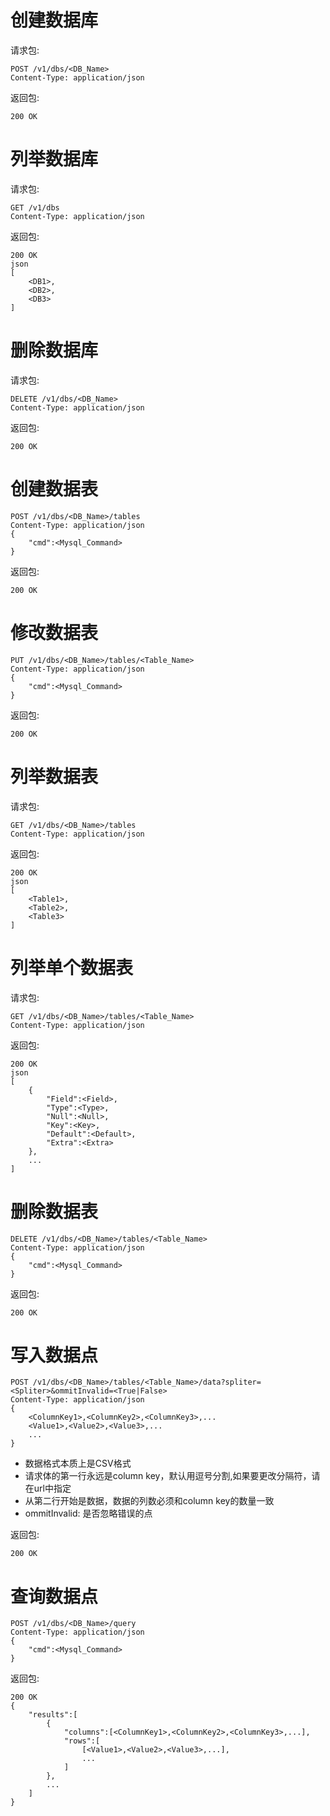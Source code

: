# 创建数据库

请求包: 

```
POST /v1/dbs/<DB_Name>
Content-Type: application/json

```

返回包:

```
200 OK
```


# 列举数据库

请求包: 

```
GET /v1/dbs
Content-Type: application/json

```

返回包:

```
200 OK
json
[
    <DB1>,
    <DB2>,
    <DB3>
]
```

# 删除数据库

请求包: 

```
DELETE /v1/dbs/<DB_Name>
Content-Type: application/json

```

返回包:

```
200 OK

```

# 创建数据表

```
POST /v1/dbs/<DB_Name>/tables
Content-Type: application/json
{
    "cmd":<Mysql_Command>
}
```

返回包:

```
200 OK
```

# 修改数据表

```
PUT /v1/dbs/<DB_Name>/tables/<Table_Name>
Content-Type: application/json
{
    "cmd":<Mysql_Command>
}
```

返回包:

```
200 OK
```

# 列举数据表

请求包: 

```
GET /v1/dbs/<DB_Name>/tables
Content-Type: application/json

```

返回包:

```
200 OK
json
[
    <Table1>,
    <Table2>,
    <Table3>
]
```

# 列举单个数据表

请求包: 

```
GET /v1/dbs/<DB_Name>/tables/<Table_Name>
Content-Type: application/json

```

返回包:

```
200 OK
json
[
    {
        "Field":<Field>,
        "Type":<Type>,
        "Null":<Null>,
        "Key":<Key>,
        "Default":<Default>,
        "Extra":<Extra>
    },
    ...
]
```


# 删除数据表

```
DELETE /v1/dbs/<DB_Name>/tables/<Table_Name>
Content-Type: application/json
{
    "cmd":<Mysql_Command>
}
```

返回包:

```
200 OK
```

# 写入数据点

```
POST /v1/dbs/<DB_Name>/tables/<Table_Name>/data?spliter=<Spliter>&ommitInvalid=<True|False>
Content-Type: application/json
{
    <ColumnKey1>,<ColumnKey2>,<ColumnKey3>,...
    <Value1>,<Value2>,<Value3>,...
    ...
}
```

* 数据格式本质上是CSV格式
* 请求体的第一行永远是column key，默认用逗号分割,如果要更改分隔符，请在url中指定<Spliter>
* 从第二行开始是数据，数据的列数必须和column key的数量一致
* ommitInvalid: 是否忽略错误的点

返回包:

```
200 OK
```

# 查询数据点

```
POST /v1/dbs/<DB_Name>/query
Content-Type: application/json
{
    "cmd":<Mysql_Command>
}
```

返回包:

```
200 OK
{
    "results":[
        {
            "columns":[<ColumnKey1>,<ColumnKey2>,<ColumnKey3>,...],
            "rows":[
                [<Value1>,<Value2>,<Value3>,...],
                ...
            ]
        },
        ...
    ]
}
```